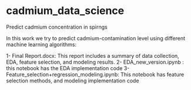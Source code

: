 # cadmium_data_science

Predict cadmium concentration in spirngs

In this work we try to predict cadmium-contamination level using different machine learning algorithms:

1- Final Report.docx: This report includes a summary of data collection, EDA, feature selection, and modeling results.
2- EDA_new_version.ipynb : this notebook has the EDA implementation code
3- Feature_selection+regression_modeling.ipynb: This notebook has feature selection methods, and modeling implementation code
